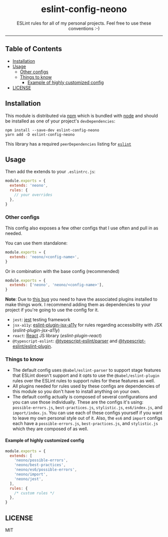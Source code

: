 <div align="center">
<h1>eslint-config-neono</h1>

<p>ESLint rules for all of my personal projects. Feel free to use these conventions :-)</p>
</div>

---

## Table of Contents

<!-- START doctoc generated TOC please keep comment here to allow auto update -->
<!-- DON'T EDIT THIS SECTION, INSTEAD RE-RUN doctoc TO UPDATE -->

- [Installation](#installation)
- [Usage](#usage)
  - [Other configs](#other-configs)
  - [Things to know](#things-to-know)
    - [Example of highly customized config](#example-of-highly-customized-config)
- [LICENSE](#license)

<!-- END doctoc generated TOC please keep comment here to allow auto update -->

## Installation

This module is distributed via [npm][npm] which is bundled with [node][node] and
should be installed as one of your project's `devDependencies`:

```
npm install --save-dev eslint-config-neono
yarn add -D eslint-config-neono
```

This library has a required `peerDependencies` listing for [`eslint`][eslint]

## Usage

Then add the extends to your `.eslintrc.js`:

```javascript
module.exports = {
  extends: 'neono',
  rules: {
    // your overrides
  },
}
```

### Other configs

This config also exposes a few other configs that I use often and pull in as
needed.

You can use them standalone:

```javascript
module.exports = {
  extends: 'neono/<config-name>',
}
```

Or in combination with the base config (recommended)

```javascript
module.exports = {
  extends: ['neono', 'neono/<config-name>'],
}
```

**Note**: Due to [this bug](https://github.com/eslint/eslint/issues/3458) you
need to have the associated plugins installed to make things work. I recommend
adding them as dependencies to your project if you're going to use the config
for it.

- `jest`: [jest](http://facebook.github.io/jest/) testing framework
- `jsx-a11y`:
  [eslint-plugin-jsx-a11y](https://github.com/evcohen/eslint-plugin-jsx-a11y)
  for rules regarding accessibility with JSX (_eslint-plugin-jsx-a11y_)
- `react`: [React](https://www.npmjs.com/package/react) JS library
  (_eslint-plugin-react_)
- `@typescript-eslint`:
  [@typescript-eslint/parser](https://www.npmjs.com/package/@typescript-eslint/parser)
  and
  [@typescript-eslint/eslint-plugin](https://www.npmjs.com/package/@typescript-eslint/eslint-plugin).

### Things to know

- The default config uses `@babel/eslint-parser` to support stage features that
  ESLint doesn't support and it opts to use the `@babel/eslint-plugin` rules
  over the ESLint rules to support rules for these features as well.
- All plugins needed for rules used by these configs are dependencies of this
  module so you don't have to install anything on your own.
- The default config actually is composed of several configurations and you can
  use those individually. These are the configs it's using:
  `possible-errors.js`, `best-practices.js`, `stylistic.js`, `es6/index.js`, and
  `import/index.js`. You can use each of these configs yourself if you want to
  leave my own personal style out of it. Also, the `es6` and `import` configs
  each have a `possible-errors.js`, `best-practices.js`, and `stylistic.js`
  which they are composed of as well.

#### Example of highly customized config

```javascript
module.exports = {
  extends: [
    'neono/possible-errors',
    'neono/best-practices',
    'neono/es6/possible-errors',
    'neono/import',
    'neono/jest',
  ],
  rules: {
    /* custom rules */
  },
}
```

[//]: # ()
[//]: # (## Issues)

[//]: # ()
[//]: # (_Looking to contribute? Look for the [Good First Issue][good-first-issue])

[//]: # (label._)

[//]: # ()
[//]: # (### 🐛 Bugs)

[//]: # ()
[//]: # (Please file an issue for bugs, missing documentation, or unexpected behavior.)

[//]: # ()
[//]: # ([**See Bugs**][bugs])

[//]: # ()
[//]: # (### 💡 Feature Requests)

[//]: # ()
[//]: # (Please file an issue to suggest new features. Vote on feature requests by adding)

[//]: # (a 👍. This helps maintainers prioritize what to work on.)

[//]: # ()
[//]: # ([**See Feature Requests**][requests])

## LICENSE

MIT

<!-- prettier-ignore-start -->
[npm]: https://www.npmjs.com
[node]: https://nodejs.org
[eslint]: https://github.com/eslint/eslint
<!-- prettier-ignore-end -->
